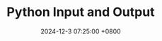 ---
title: Python Input and Output
description: In this tutorial, we will learn about the input function.
date: 2024-12-3 07:25:00 +0800
categories: [Python]
tags: [python]
image:
  path: /commons/Python Input and Output.png
  alt: Python Input and Output

---